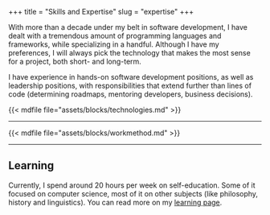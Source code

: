 +++
title = "Skills and Expertise"
slug = "expertise"
+++

With more than a decade under my belt in software development, I have dealt with a tremendous amount of programming languages and frameworks, while specializing in a handful. Although I have my preferences, I will always pick the technology that makes the most sense for a project, both short- and long-term.

I have experience in hands-on software development positions, as well as leadership positions, with responsibilities that extend further than lines of code (determining roadmaps, mentoring developers, business decisions).

{{< mdfile file="assets/blocks/technologies.md" >}}

---

{{< mdfile file="assets/blocks/workmethod.md" >}}

---

## Learning

Currently, I spend around 20 hours per week on self-education. Some of it focused on computer science, most of it on other subjects (like philosophy, history and linguistics). You can read more on my [learning page](/learning).

<!--The old learning page is archived [here](/archive/learning).-->
